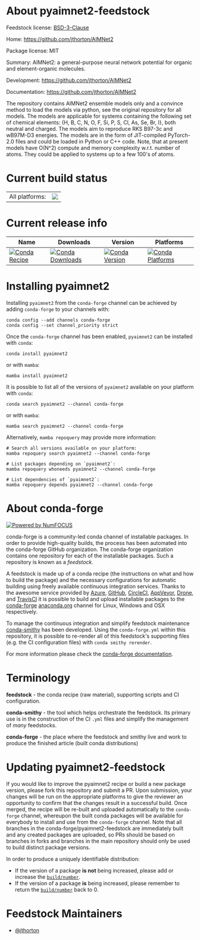 About pyaimnet2-feedstock
=========================

Feedstock license: [BSD-3-Clause](https://github.com/conda-forge/pyaimnet2-feedstock/blob/main/LICENSE.txt)

Home: https://github.com/jthorton/AIMNet2

Package license: MIT

Summary: AIMNet2: a general-purpose neural network potential for organic and element-organic molecules.

Development: https://github.com/jthorton/AIMNet2

Documentation: https://github.com/jthorton/AIMNet2

The repository contains AIMNet2 ensemble models only and a convince method to load the models via python, see the original repository for all models.
The models are applicable for systems containing the following set of chemical elements: {H, B, C, N, O, F, Si, P, S, Cl, As, Se, Br, I}, both neutral and charged.
The models aim to reproduce RKS B97-3c and wB97M-D3 energies.
The models are in the form of JIT-compiled PyTorch-2.0 files and could be loaded in Python or C++ code.
Note, that at present models have O(N^2) compute and memory complexity w.r.t. number of atoms. They could be applied to systems up to a few 100's of atoms.


Current build status
====================


<table><tr><td>All platforms:</td>
    <td>
      <a href="https://dev.azure.com/conda-forge/feedstock-builds/_build/latest?definitionId=21873&branchName=main">
        <img src="https://dev.azure.com/conda-forge/feedstock-builds/_apis/build/status/pyaimnet2-feedstock?branchName=main">
      </a>
    </td>
  </tr>
</table>

Current release info
====================

| Name | Downloads | Version | Platforms |
| --- | --- | --- | --- |
| [![Conda Recipe](https://img.shields.io/badge/recipe-pyaimnet2-green.svg)](https://anaconda.org/conda-forge/pyaimnet2) | [![Conda Downloads](https://img.shields.io/conda/dn/conda-forge/pyaimnet2.svg)](https://anaconda.org/conda-forge/pyaimnet2) | [![Conda Version](https://img.shields.io/conda/vn/conda-forge/pyaimnet2.svg)](https://anaconda.org/conda-forge/pyaimnet2) | [![Conda Platforms](https://img.shields.io/conda/pn/conda-forge/pyaimnet2.svg)](https://anaconda.org/conda-forge/pyaimnet2) |

Installing pyaimnet2
====================

Installing `pyaimnet2` from the `conda-forge` channel can be achieved by adding `conda-forge` to your channels with:

```
conda config --add channels conda-forge
conda config --set channel_priority strict
```

Once the `conda-forge` channel has been enabled, `pyaimnet2` can be installed with `conda`:

```
conda install pyaimnet2
```

or with `mamba`:

```
mamba install pyaimnet2
```

It is possible to list all of the versions of `pyaimnet2` available on your platform with `conda`:

```
conda search pyaimnet2 --channel conda-forge
```

or with `mamba`:

```
mamba search pyaimnet2 --channel conda-forge
```

Alternatively, `mamba repoquery` may provide more information:

```
# Search all versions available on your platform:
mamba repoquery search pyaimnet2 --channel conda-forge

# List packages depending on `pyaimnet2`:
mamba repoquery whoneeds pyaimnet2 --channel conda-forge

# List dependencies of `pyaimnet2`:
mamba repoquery depends pyaimnet2 --channel conda-forge
```


About conda-forge
=================

[![Powered by
NumFOCUS](https://img.shields.io/badge/powered%20by-NumFOCUS-orange.svg?style=flat&colorA=E1523D&colorB=007D8A)](https://numfocus.org)

conda-forge is a community-led conda channel of installable packages.
In order to provide high-quality builds, the process has been automated into the
conda-forge GitHub organization. The conda-forge organization contains one repository
for each of the installable packages. Such a repository is known as a *feedstock*.

A feedstock is made up of a conda recipe (the instructions on what and how to build
the package) and the necessary configurations for automatic building using freely
available continuous integration services. Thanks to the awesome service provided by
[Azure](https://azure.microsoft.com/en-us/services/devops/), [GitHub](https://github.com/),
[CircleCI](https://circleci.com/), [AppVeyor](https://www.appveyor.com/),
[Drone](https://cloud.drone.io/welcome), and [TravisCI](https://travis-ci.com/)
it is possible to build and upload installable packages to the
[conda-forge](https://anaconda.org/conda-forge) [anaconda.org](https://anaconda.org/)
channel for Linux, Windows and OSX respectively.

To manage the continuous integration and simplify feedstock maintenance
[conda-smithy](https://github.com/conda-forge/conda-smithy) has been developed.
Using the ``conda-forge.yml`` within this repository, it is possible to re-render all of
this feedstock's supporting files (e.g. the CI configuration files) with ``conda smithy rerender``.

For more information please check the [conda-forge documentation](https://conda-forge.org/docs/).

Terminology
===========

**feedstock** - the conda recipe (raw material), supporting scripts and CI configuration.

**conda-smithy** - the tool which helps orchestrate the feedstock.
                   Its primary use is in the construction of the CI ``.yml`` files
                   and simplify the management of *many* feedstocks.

**conda-forge** - the place where the feedstock and smithy live and work to
                  produce the finished article (built conda distributions)


Updating pyaimnet2-feedstock
============================

If you would like to improve the pyaimnet2 recipe or build a new
package version, please fork this repository and submit a PR. Upon submission,
your changes will be run on the appropriate platforms to give the reviewer an
opportunity to confirm that the changes result in a successful build. Once
merged, the recipe will be re-built and uploaded automatically to the
`conda-forge` channel, whereupon the built conda packages will be available for
everybody to install and use from the `conda-forge` channel.
Note that all branches in the conda-forge/pyaimnet2-feedstock are
immediately built and any created packages are uploaded, so PRs should be based
on branches in forks and branches in the main repository should only be used to
build distinct package versions.

In order to produce a uniquely identifiable distribution:
 * If the version of a package **is not** being increased, please add or increase
   the [``build/number``](https://docs.conda.io/projects/conda-build/en/latest/resources/define-metadata.html#build-number-and-string).
 * If the version of a package **is** being increased, please remember to return
   the [``build/number``](https://docs.conda.io/projects/conda-build/en/latest/resources/define-metadata.html#build-number-and-string)
   back to 0.

Feedstock Maintainers
=====================

* [@jthorton](https://github.com/jthorton/)

